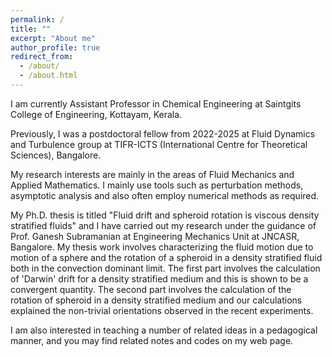 ```yaml
---
permalink: /
title: ""
excerpt: "About me"
author_profile: true
redirect_from:
  - /about/
  - /about.html
---
```


I am currently Assistant Professor in Chemical Engineering at Saintgits College of Engineering, Kottayam, Kerala. 

Previously, I was a postdoctoral fellow from 2022-2025 at Fluid Dynamics and Turbulence group at TIFR-ICTS (International Centre for Theoretical Sciences), Bangalore.

My research interests are mainly in the areas of Fluid Mechanics and Applied Mathematics. I mainly use tools such as perturbation methods, asymptotic analysis and also often employ numerical methods as required. 

My Ph.D. thesis is titled "Fluid drift and spheroid rotation is viscous density stratified fluids" and I have carried out my research under the guidance of Prof. Ganesh Subramanian at Engineering Mechanics Unit at JNCASR, Bangalore.  My thesis work involves characterizing the fluid motion due to motion of a sphere and the rotation of a spheroid in a density stratified fluid both in the convection dominant limit. The first part involves the calculation of 'Darwin' drift for a density stratified medium and this is shown to be a convergent quantity. The second part involves the calculation of the rotation of spheroid in a density stratified medium and our calculations explained the non-trivial orientations observed in the recent experiments.

I am also interested in teaching a number of related ideas in a pedagogical manner, and you may find related notes and codes on my web page.
